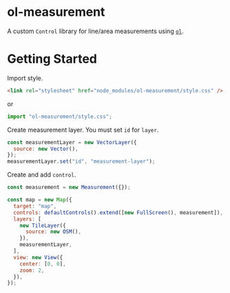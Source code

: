 # ol-measurement

A custom `Control` library for line/area measurements using [`ol`](https://github.com/openlayers/openlayers).

# Getting Started

Import style.

```html
<link rel="stylesheet" href="node_modules/ol-measurement/style.css" />
```

or

```js
import "ol-measurement/style.css";
```

Create measurement layer. You must set `id` for `layer`.

```js
const measurementLayer = new VectorLayer({
  source: new Vector(),
});
measurementLayer.set("id", "measurement-layer");
```

Create and add `control`.

```js
const measurement = new Measurement({});

const map = new Map({
  target: "map",
  controls: defaultControls().extend([new FullScreen(), measurement]),
  layers: [
    new TileLayer({
      source: new OSM(),
    }),
    measurementLayer,
  ],
  view: new View({
    center: [0, 0],
    zoom: 2,
  }),
});
```
